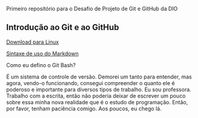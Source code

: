 Primeiro repositório para o Desafio de Projeto de Git e GitHub da DIO

## Introdução ao Git e ao GitHub

[Download para Linux](https://git-scm.com/download/linux)

[Sintaxe de uso do Markdown](https://docs.pipz.com/central-de-ajuda/learning-center/guia-basico-de-markdown#open)

Como eu defino o Git Bash?

É um sistema de controle de versão. Demorei um tanto para entender, mas agora, vendo-o funcionando, consegui compreender o quanto ele é poderoso e importante para diversos tipos de trabalho.
Eu sou professora. Trabalho com a escrita, então não poderia deixar de escrever um pouco sobre essa minha nova realidade que é o estudo de programação. Então, por favor, tenham paciência comigo. Aos poucos, eu chego lá.


